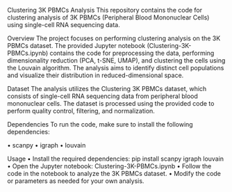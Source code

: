 Clustering 3K PBMCs Analysis
This repository contains the code for clustering analysis of 3K PBMCs (Peripheral Blood Mononuclear Cells) using single-cell RNA sequencing data.

Overview
The project focuses on performing clustering analysis on the 3K PBMCs dataset. The provided Jupyter notebook (Clustering-3K-PBMCs.ipynb) contains the code for preprocessing the data, performing dimensionality reduction (PCA, t-SNE, UMAP), and clustering the cells using the Louvain algorithm. The analysis aims to identify distinct cell populations and visualize their distribution in reduced-dimensional space.

Dataset
The analysis utilizes the Clustering 3K PBMCs dataset, which consists of single-cell RNA sequencing data from peripheral blood mononuclear cells. The dataset is processed using the provided code to perform quality control, filtering, and normalization.

Dependencies
To run the code, make sure to install the following dependencies:

•	scanpy
•	igraph
•	louvain

Usage
•	Install the required dependencies: pip install scanpy igraph louvain
•	Open the Jupyter notebook: Clustering-3K-PBMCs.ipynb
•	Follow the code in the notebook to analyze the 3K PBMCs dataset.
•	Modify the code or parameters as needed for your own analysis.
